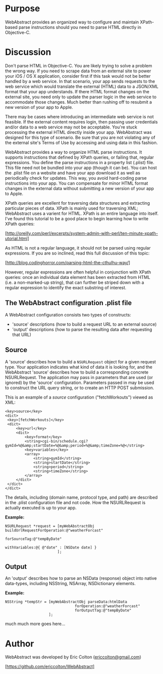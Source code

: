 Purpose
=======

WebAbstract provides an organized way to configure and maintain XPath-based parse instructions should you need to parse HTML directly in Objective-C.
 
Discussion
==========

Don't parse HTML in Objective-C.  You are likely trying to solve a problem the wrong way.  If you need to scrape data from an external site to power your iOS / OS X application, consider first if this task would not be better handled by a web service.  In that scenario, your app sends requests to the web service which would translate the external (HTML) data to a JSON/XML format that your app understands.  If there HTML format changes on the external site, you need only to update the parser logic in the web service to accommodate those changes.  Much better than rushing off to resubmit a new version of your app to Apple.

There may be cases where introducing an intermediate web service is not feasible.  If the external content requires login, then passing user credentials and/or data to a web service may not be acceptable.  You're stuck processing the external HTML directly inside your app. WebAbstract was designed for this type of scenario.  Be sure that you are not violating any of the external site's Terms of Use by accessing and using data in this fashion.

WebAbstract provides a way to organize HTML parse instructions.  It supports instructions that defined by XPath queries, or failing that, regular expressions.  You define the parse instructions in a property list (.plist) file.  This file need not be bundled into your app (though it can be). You can host the .plist file on a website and have your app download it as well as periodically check for updates.  This way, you avoid hard-coding parse instructions into your app.  You can compensate for minor HTML format changes in the external data without submitting a new version of your app to Apple.

XPath queries are excellent for traversing data structures and extracting particular pieces of data. XPath is mainly used for traversing XML; WebAbstract uses a varient for HTML.  XPath is an entire language into itself.  I've found this tutorial to be a good place to begin learning how to write XPath queries:

[http://oreilly.com/perl/excerpts/system-admin-with-perl/ten-minute-xpath-utorial.html]

As HTML is not a regular language, it should not be parsed using regular expressions.  If you are so inclined, read this full discussion of this topic:

[http://blog.codinghorror.com/parsing-html-the-cthulhu-way/]

However, regular expressions are often helpful in conjunction with XPath queries: once an individual data element has been extracted from HTML (i.e. a non-marked-up string), that can further be striped down with a regular expression to identify the exact substring of interest.


The WebAbstract configuration .plist file
-------------------------------------------------------

A WebAbstract configuration consists two types of constructs:

* 'source' descriptions (how to build a request URL to an external source)
* 'output' descriptions (how to parse the resulting data after requesting that URL)

Source
------

A 'source' describes how to build a `NSURLRequest` object for a given request type.  Your application indicates what kind of data it is looking for, and the WebAbstract 'source' describes how to build a corresponding concrete NSURLRequest.  The application may pass in parameters that are used (or ignored) by the 'source' configuration.  Parameters passed in may be used to construct the URL query string, or to create an HTTP POST submission.

This is an example of a *source* configuration ("fetchWorkouts") viewed as XML:

    <key>source</key>
    <dict>
   	 <key>[fetchWorkouts]</key>
   	 <dict>
   		 <key>url</key>
   		 <dict>
   			 <key>format</key>
   			 <string>cgi-bin/schedule.cgi?gymId=%@&amp;startDate=%@&amp;period=%@&amp;timeZone=%@</string>
   			 <key>variables</key>
   			 <array>
   				 <string>gymId</string>
   				 <string>startDate</string>
   				 <string>period</string>
   				 <string>timeZone</string>
   			 </array>
   		 </dict>
   	 </dict>
    </dict>




 The details, including (domain name, protocol type, and path) are described in the .plist configuration file and not code.  How the NSURLRequest is actually executed is up to your app.

**Example:**

    NSURLRequest *request = [myWebAbstractObj buildUrlRequestForOperation:@"weatherForcast"
                                                             forSourceTag:@"tempByDate"
                                                            withVariables:@{ @"date" : [NSDate date] }
                    	    ];


Output
------

An 'output' describes how to parse an NSData (response) object into native data-types, including NSString, NSArray, NSDictionary elements.

**Example:**

    NSString *tempStr = [myWebAbstractObj parseData:htmlData
                                 	forOperation:@"weatherForcast"
                                 	forOutputTag:@"tempByDate"
                  	    ];


much much more goes here...


Author
======
WebAbstract was developed by Eric Colton (ericcolton@gmail.com)

[https://github.com/ericcolton/WebAbstract]


